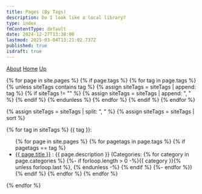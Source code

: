 ```yaml
---
title: Pages (By Tags)
description: Do I look like a local library?
type: index
fmContentType: default
date: 2024-12-27T13:38:00
lastmod: 2025-03-04T13:21:02.737Z
published: true
isdraft: true
---
```


<!-- markdownlint-disable MD033 --->
<a href="/about">About</a>
<a href="/">Home</a>
<a href="/content.html">Up</a>

<!--- cSpell:disable --->
{% for page in site.pages %}
  {% if page.tags %}
    {% for tag in page.tags %}
      {% unless siteTags contains tag %}
        {% assign siteTags = siteTags | append: tag %}
        {% if siteTags != "" %}
          {% assign siteTags = siteTags | append: ", " %}
        {% endif %}
      {% endunless %}
    {% endfor %}
  {% endif %}
{% endfor %}

{% assign siteTags = siteTags | split: ", " %}
{% assign siteTags = siteTags | sort %}

{% for tag in siteTags %}
{{ tag }}:<br>
<ul>
  {% for page in site.pages %}
    {% for pagetags in page.tags %}
      {% if pagetags == tag %}
        <li><a href="{{ page.url }}">{{ page.title }}</a> : {{ page.description }}
          (Categories: {% for category in page.categories %}
            {%- if forloop.length > 0 -%}{{ category }}{% unless forloop.last %}, {% endunless -%} {% endif %}
          {%- endfor %})
        </li>
      {% endif %}
    {% endfor %}
  {% endfor %}
</ul>
{% endfor %}

<!-- markdownlint-enable MD033 --->
<!--- cSpell:disable --->

<!--
For some reason this page renders incorrectly when markdown processor is set to GFM. This needs to be retested after 28/02/25.
-->